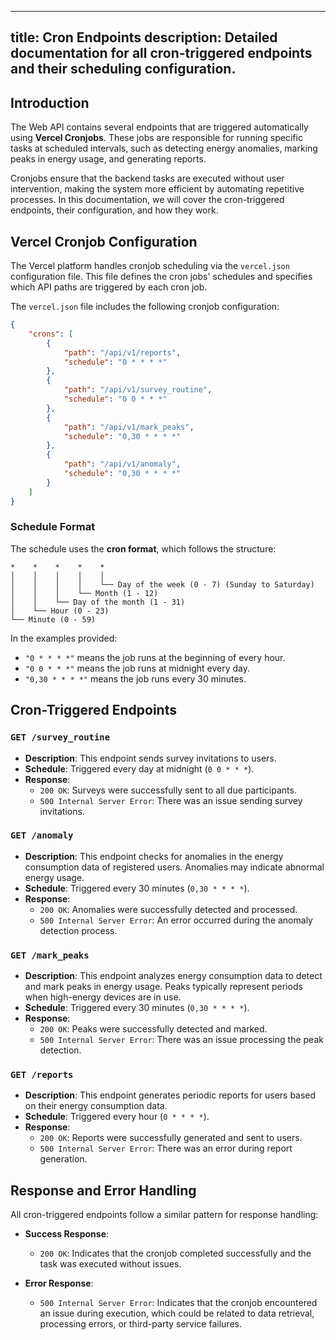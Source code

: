 
---
title: Cron Endpoints
description: Detailed documentation for all cron-triggered endpoints and their scheduling configuration.
---

## Introduction

The Web API contains several endpoints that are triggered automatically using **Vercel Cronjobs**. These jobs are responsible for running specific tasks at scheduled intervals, such as detecting energy anomalies, marking peaks in energy usage, and generating reports.

Cronjobs ensure that the backend tasks are executed without user intervention, making the system more efficient by automating repetitive processes. In this documentation, we will cover the cron-triggered endpoints, their configuration, and how they work.

## Vercel Cronjob Configuration

The Vercel platform handles cronjob scheduling via the `vercel.json` configuration file. This file defines the cron jobs' schedules and specifies which API paths are triggered by each cron job.

The `vercel.json` file includes the following cronjob configuration:

```json
{
    "crons": [
        {
            "path": "/api/v1/reports",
            "schedule": "0 * * * *"
        },
        {
            "path": "/api/v1/survey_routine",
            "schedule": "0 0 * * *"
        },
        {
            "path": "/api/v1/mark_peaks",
            "schedule": "0,30 * * * *"
        },
        {
            "path": "/api/v1/anomaly",
            "schedule": "0,30 * * * *"
        }
    ]
}
```

### Schedule Format

The schedule uses the **cron format**, which follows the structure:

```
*    *    *    *    *  
│    │    │    │    │
│    │    │    │    └── Day of the week (0 - 7) (Sunday to Saturday)
│    │    │    └── Month (1 - 12)
│    │    └── Day of the month (1 - 31)
│    └── Hour (0 - 23)
└── Minute (0 - 59)
```

In the examples provided:
- `"0 * * * *"` means the job runs at the beginning of every hour.
- `"0 0 * * *"` means the job runs at midnight every day.
- `"0,30 * * * *"` means the job runs every 30 minutes.

## Cron-Triggered Endpoints

### `GET /survey_routine`
- **Description**: This endpoint sends survey invitations to users.
- **Schedule**: Triggered every day at midnight (`0 0 * * *`).
- **Response**:
  - `200 OK`: Surveys were successfully sent to all due participants.
  - `500 Internal Server Error`: There was an issue sending survey invitations.

### `GET /anomaly`
- **Description**: This endpoint checks for anomalies in the energy consumption data of registered users. Anomalies may indicate abnormal energy usage.
- **Schedule**: Triggered every 30 minutes (`0,30 * * * *`).
- **Response**:
  - `200 OK`: Anomalies were successfully detected and processed.
  - `500 Internal Server Error`: An error occurred during the anomaly detection process.

### `GET /mark_peaks`
- **Description**: This endpoint analyzes energy consumption data to detect and mark peaks in energy usage. Peaks typically represent periods when high-energy devices are in use.
- **Schedule**: Triggered every 30 minutes (`0,30 * * * *`).
- **Response**:
  - `200 OK`: Peaks were successfully detected and marked.
  - `500 Internal Server Error`: There was an issue processing the peak detection.

### `GET /reports`
- **Description**: This endpoint generates periodic reports for users based on their energy consumption data.
- **Schedule**: Triggered every hour (`0 * * * *`).
- **Response**:
  - `200 OK`: Reports were successfully generated and sent to users.
  - `500 Internal Server Error`: There was an error during report generation.

## Response and Error Handling

All cron-triggered endpoints follow a similar pattern for response handling:

- **Success Response**:
  - `200 OK`: Indicates that the cronjob completed successfully and the task was executed without issues.
  
- **Error Response**:
  - `500 Internal Server Error`: Indicates that the cronjob encountered an issue during execution, which could be related to data retrieval, processing errors, or third-party service failures.
